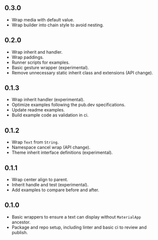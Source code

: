 ## 0.3.0

- Wrap media with default value.
- Wrap builder into chain style to avoid nesting.

## 0.2.0

- Wrap inherit and handler.
- Wrap paddings.
- Runner scripts for examples.
- Basic gesture wrapper (experimental).
- Remove unnecessary static inherit class and extensions (API change).

## 0.1.3

- Wrap inherit handler (experimental).
- Optimize examples following the pub.dev specifications.
- Update readme examples.
- Build example code as validation in ci.

## 0.1.2

- Wrap `Text` from `String`.
- Namespace cancel wrap (API change).
- Theme inherit interface definitions (experimental).

## 0.1.1

- Wrap center align to parent.
- Inherit handle and test (experimental).
- Add examples to compare before and after.

## 0.1.0

- Basic wrappers to ensure a text can display without `MaterialApp` ancestor.
- Package and repo setup, including linter and basic ci to review and publish.
